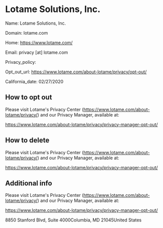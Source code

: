 
# Lotame Solutions, Inc.

Name: Lotame Solutions, Inc.

Domain: lotame.com

Home: https://www.lotame.com/

Email: privacy [at] lotame.com

Privacy_policy: 

Opt_out_url: https://www.lotame.com/about-lotame/privacy/opt-out/

California_date: 02/27/2020



## How to opt out

Please visit Lotame's Privacy Center (https://www.lotame.com/about-lotame/privacy/) and our Privacy Manager, available at:

https://www.lotame.com/about-lotame/privacy/privacy-manager-opt-out/

## How to delete

Please visit Lotame's Privacy Center (https://www.lotame.com/about-lotame/privacy/) and our Privacy Manager, available at:

https://www.lotame.com/about-lotame/privacy/privacy-manager-opt-out/

## Additional info

Please visit Lotame's Privacy Center (https://www.lotame.com/about-lotame/privacy/) and our Privacy Manager, available at:

https://www.lotame.com/about-lotame/privacy/privacy-manager-opt-out/

8850 Stanford Blvd, Suite 4000Columbia, MD 21045United States


